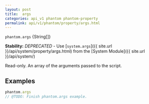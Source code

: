 ```yaml
---
layout: post
title:  args
categories: api_v1 phantom phantom-property
permalink: api/v1/phantom/property/args.html
---
```


`phantom.args` {String[]}

**Stability:** _DEPRECATED_ - Use [`system.args`]({{ site.url }}/api/system/property/args.html) from the [System Module]({{ site.url }}/api/system/)

Read-only. An array of the arguments passed to the script.

## Examples

```javascript
phantom.args
// @TODO: Finish phantom.args example.
```








